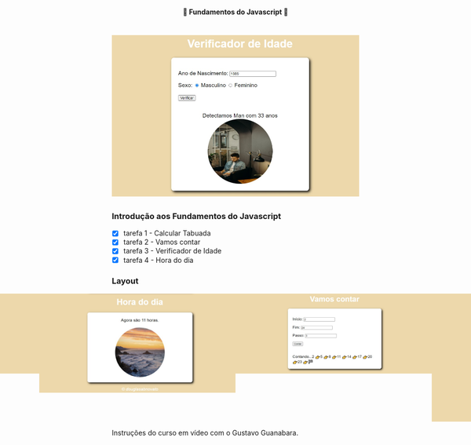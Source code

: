 <h4 align="center"> 
	🚧 Fundamentos do Javascript 🚀
</h4> 

<h1 align="center">
    <img alt="versão lts do projeto" title="#FundamentosdoJavascript" src="../.github/curso-em-video/verificador-idade.jpg">
</h1>

### Introdução aos Fundamentos do Javascript

- [x] tarefa 1 - Calcular Tabuada
- [x] tarefa 2 - Vamos contar
- [x] tarefa 3 - Verificador de Idade
- [x] tarefa 4 - Hora do dia

### Layout

<p align="center" style="display: flex; align-items: flex-start; justify-content: center;">
  <img alt="versão 1.0 do projeto" title="#FundamentosdoJavascript" src="../.github/curso-em-video/calcular-tabuada.jpg" width="400px">
  <img alt="versão 1.0 do projeto" title="#FundamentosdoJavascript" src="../.github/curso-em-video/hora-do-dia.jpg" width="400px">
  <img alt="versão 1.0 do projeto" title="#FundamentosdoJavascript" src="../.github/curso-em-video/vamos-contar.jpg" width="400px">
  <img alt="versão 1.0 do projeto" title="#FundamentosdoJavascript" src="../.github/curso-em-video/verificador-idade.jpg" width="400px">
</p> 

Instruções do curso em vídeo com o Gustavo Guanabara.